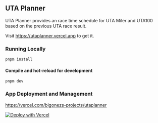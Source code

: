 ## UTA Planner
UTA Planner provides an race time schedule for UTA Miler and UTA100 based on the previous UTA race result.

Visit https://utaplanner.vercel.app to get it.

### Running Locally
```
pnpm install
```

#### Compile and hot-reload for development
```
pnpm dev
```

### App Deployment and Management
https://vercel.com/bigonezs-projects/utaplanner

[![Deploy with Vercel](https://vercel.com/button)](https://vercel.com/bigonezs-projects/utaplanner)
